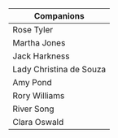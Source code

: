Companions		|
--------	|
Rose Tyler	|
Martha Jones	|
Jack Harkness	|
Lady Christina de Souza	|
Amy Pond	|
Rory Williams	|
River Song	|
Clara Oswald	|
